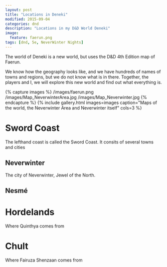 ```yaml
---
layout: post
title: "Locations in Deneki"
modified: 2015-09-04
categories: dnd
description: "Locations in my D&D World Deneki"
image:
  feature: faerun.png
tags: [dnd, 5e, NeverWinter Nights]
---
```


The world of Deneki is a new world, but uses the D&D 4th Edition map of Faerun.

We know how the geography looks like, and we have hundreds of names of towns and regions, but we do not know what is in there.
Together, the players and I, we will explore this new world and find out what everything is.

{% capture images %}
  /images/faerun.png
  /images/Map_NeverwinterArea.jpg
  /images/Map_Neverwinter.jpg
{% endcapture %}
{% include gallery.html images=images caption="Maps of the world, the Neverwinter Area and Neverwinter itself" cols=3 %}

# Sword Coast

The lefthand coast is called the Sword Coast. It consits of several towns and cities

## Neverwinter

The city of Neverwinter, Jewel of the North.

## Nesmé

# Hordelands

Where Quinthya comes from

# Chult

Where Fairuza Shenzaan comes from
